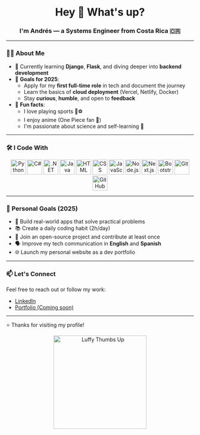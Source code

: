 <h1 align="center">Hey 👋 What's up?</h1>
<h3 align="center">I'm Andrés — a Systems Engineer from Costa Rica 🇨🇷</h3>

---

### 👨‍💻 About Me

- 🌱 Currently learning **Django**, **Flask**, and diving deeper into **backend development**
- 🎯 **Goals for 2025**:
  - Apply for my **first full-time role** in tech and document the journey
  - Learn the basics of **cloud deployment** (Vercel, Netlify, Docker)
  - Stay **curious**, **humble**, and open to **feedback**
- 🎲 **Fun facts**:
  - I love playing sports 🏀⚽
  - I enjoy anime (One Piece fan 🍖)
  - I'm passionate about science and self-learning 🧠

---

### 🛠️ I Code With

<div align="center">
  <img src="https://cdn.jsdelivr.net/gh/devicons/devicon/icons/python/python-original.svg" height="40" alt="Python" />
  <img src="https://cdn.jsdelivr.net/gh/devicons/devicon/icons/csharp/csharp-original.svg" height="40" alt="C#" />
  <img src="https://cdn.jsdelivr.net/gh/devicons/devicon/icons/dot-net/dot-net-original.svg" height="40" alt=".NET" />
  <img src="https://cdn.jsdelivr.net/gh/devicons/devicon/icons/java/java-original.svg" height="40" alt="Java" />
  <img src="https://cdn.jsdelivr.net/gh/devicons/devicon/icons/html5/html5-original.svg" height="40" alt="HTML" />
  <img src="https://cdn.jsdelivr.net/gh/devicons/devicon/icons/css3/css3-original.svg" height="40" alt="CSS" />
  <img src="https://cdn.jsdelivr.net/gh/devicons/devicon/icons/javascript/javascript-original.svg" height="40" alt="JavaScript" />
  <img src="https://cdn.jsdelivr.net/gh/devicons/devicon/icons/nodejs/nodejs-original.svg" height="40" alt="Node.js" />
  <img src="https://cdn.jsdelivr.net/gh/devicons/devicon/icons/nextjs/nextjs-original.svg" height="40" alt="Next.js" />
  <img src="https://cdn.jsdelivr.net/gh/devicons/devicon/icons/bootstrap/bootstrap-original.svg" height="40" alt="Bootstrap" />
  <img src="https://cdn.jsdelivr.net/gh/devicons/devicon/icons/git/git-original.svg" height="40" alt="Git" />
  <img src="https://cdn.jsdelivr.net/gh/devicons/devicon/icons/github/github-original.svg" height="40" alt="GitHub" />
</div>

---

### 🧭 Personal Goals (2025)

- 🔄 Build real-world apps that solve practical problems
- 📚 Create a daily coding habit (2h/day)
- 🤝 Join an open-source project and contribute at least once
- 🗣️ Improve my tech communication in **English** and **Spanish**
- 🌐 Launch my personal website as a dev portfolio

---

### 📫 Let's Connect

Feel free to reach out or follow my work:

- [LinkedIn](https://www.linkedin.com/in/andrés-rivera-espinoza-b7152a20a)  
- [Portfolio (Coming soon)](https://your-portfolio.com)  

---

⭐ Thanks for visiting my profile!

<p align="center">
  <img src="https://media.tenor.com/dvTzMpZD5LsAAAAC/luffy-thumbs-up-luffy.gif" width="250" alt="Luffy Thumbs Up" />
</p>

